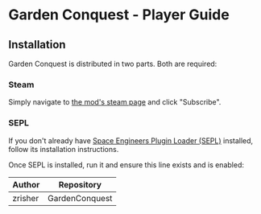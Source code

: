 # Garden Conquest - Player Guide

## Installation
Garden Conquest is distributed in two parts. Both are required:

### Steam
Simply navigate to
[the mod's steam page](http://steamcommunity.com/sharedfiles/filedetails/?id=450540708)
and click "Subscribe".

### SEPL
If you don't already have
[Space Engineers Plugin Loader (SEPL)](https://github.com/Rynchodon/SpaceEngineersPluginLoader)
installed, follow its installation instructions.

Once SEPL is installed, run it and ensure this line exists and is enabled:

Author    | Repository
--------- | ------------
zrisher   | GardenConquest


<!---

## Gameplay Concepts

### Ship Classification
Each grid must have a special Hull Classifier beacon on it.  This block
requires a new component named "Ship License" to build. The larger the class,
the greater the number of licenses required.

Each faction is also permitted a limited number of "Unlicensed" grids
(default 2). An Unlicensed Hull Classifier is required even on these grids.
These classifiers do not require Ship Licenses to build, but they have
relatively low block limits.

Classifiers and their License cost (subject to change):

* Unlicensed - 0
* Fighter - 5
* Corvette - 10
* Utility - 15
* Frigate - 20
* Destroyer - 40
* Cruiser - 80
* Carrier - 100
* Battleship - 150

Until a Hull Classifier is built on a grid, or after a classifier is destroyed,
the grid becomes "Unclassified". This starts a timer (default 2 hours) until the
grid becomes a "Derelict." A Derelict is immediately disabled and eventually
destroyed. Players should classify their grids within the time limit to ensure
they are not damaged/removed.

#### Class-based block limits
Each class imposes limits on the number of various blocks on the grid,
i.e. turrets, as well as the total block count. Players are unable to add blocks
over the established limits for the grid's class. If a player changes a grid's
class and it is breaking the limits for the new class, no new blocks can be
added until the offending blocks are removed. Server owners can set specific
limits per class for certain grids. The defaults are (currently in flux):

* Fighter - 0 turrets,
* Corvette - 2 turrets,

...etc, will be filled out when these are more certain...

### Control Points
In order to acquire Ship Licenses, a faction must hold a Control Points ("CPs").
Every X minutes (default 15), a CP "round" will end and the CP's reward
of Y Ship Licenses (default 5) will be given to the faction with the most valid grids
within the CP's sphere of influence.

A grid is counted towards a faction's total if:
* It has a powered, broadcasting Hull Classifier beacon
* The broadcast range on the classifier is at least as large as the radius of
the CP (default 15km). This is to prevent players from hiding while capturing a
CP.

If there is a tie in grid counts between factions, no one gets the reward.

### Rule Enforcement

Class-based rule enforcement is applied in two ways:

* Immediately when you try to place a block. If it would bring you over the
  limit, it's removed.
* Over time if your Ship/Station goes over the limit itself, i.e.
	* its classifier is removed/destroyed
	* you replace its classifier with one that has lower limits
	* it merges with another grid
	* it was created before the mod was applied

### Example Gameplay Walkthrough

When you first place a new grid, it will be **Unclassified**:
* you can place up to 25 of any block
* you're not allowed any of these per player/faction, so it will eventually be removed

When a grid loads into a server with this mod enabled, it will be
**Unclassified**:
* you can't place any new blocks until you have less than 25
* any existing blocks over 25 will eventually be removed
* you're not allowed any per player/faction, so it will eventually be removed.

To get around these issues, use/adapt the provided spawn ship or gather enough
materials to build your own **Unlicensed** Hull Classifier:
* you can place up to 100 blocks, with certain limits.
* anything over 100 will eventually be removed
* you're allowed 2 per player/faction.
* These can have some weaponry on them.

Use these (plus any existing ships that haven't yet been removed) to capture
 CPs and get **License Components**.

You can use those to build bigger and better Hull Classifiers. These will
allow you to place and keep more blocks

--->
